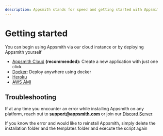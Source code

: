 ```yaml
---
description: Appsmith stands for speed and getting started with Appsmith is just as fast.
---
```


# Getting started

You can begin using Appsmith via our cloud instance or by deploying Appsmith yourself

* [Appsmith Cloud](./setting-up-appsmith/appsmith-cloud.md) **\(recommended\):** Create a new application with just one click
* [Docker](./setting-up-appsmith/docker.md): Deploy anywhere using docker
* [Heroku](./setting-up-appsmith/heroku.md)
* [AWS AMI](./setting-up-appsmith/aws-ami.md)

## Troubleshooting

If at any time you encounter an error while installing Appsmith on any platform, reach out to **support@appsmith.com** or join our [Discord Server](https://discord.com/invite/rBTTVJp)

If you know the error and would like to reinstall Appsmith, simply delete the installation folder and the templates folder and execute the script again

